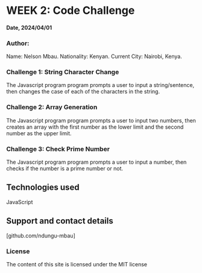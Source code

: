 # WEEK 2: Code Challenge

#### Date, 2024/04/01

### Author:

Name: Nelson Mbau.
Nationality: Kenyan.
Current City: Nairobi, Kenya.

### Challenge 1: String Character Change

The Javascript program program prompts a user to input a string/sentence, then changes the case of each of the characters in the string.

### Challenge 2: Array Generation

The Javascript program program prompts a user to input two numbers, then creates an array with the first number as the lower limit and the second number as the upper limit.

### Challenge 3: Check Prime Number

The Javascript program program prompts a user to input a number, then checks if the number is a prime number or not.

## Technologies used

JavaScript

## Support and contact details

[github.com/ndungu-mbau]

### License

The content of this site is licensed under the MIT license
